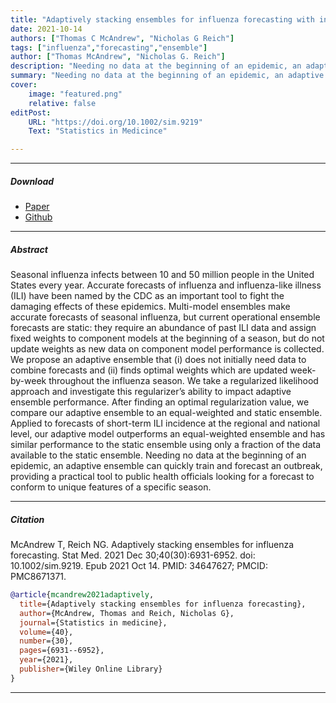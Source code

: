 ```yaml
---
title: "Adaptively stacking ensembles for influenza forecasting with incomplete data"
date: 2021-10-14
authors: ["Thomas C McAndrew", "Nicholas G Reich"]
tags: ["influenza","forecasting","ensemble"]
author: ["Thomas McAndrew", "Nicholas G. Reich"]
description: "Needing no data at the beginning of an epidemic, an adaptive ensemble can quickly train and forecast an outbreak, providing a practical tool to public health officials looking for a forecast to conform to unique features of a specific season."
summary: "Needing no data at the beginning of an epidemic, an adaptive ensemble can quickly train and forecast an outbreak, providing a practical tool to public health officials looking for a forecast to conform to unique features of a specific season."
cover:
    image: "featured.png"
    relative: false
editPost:
    URL: "https://doi.org/10.1002/sim.9219"
    Text: "Statistics in Medicince"

---
```


---

##### Download

+ [Paper](https://onlinelibrary.wiley.com/doi/full/10.1002/sim.9219?casa_token=bXUekxUYm8sAAAAA%3AFJ1touvTBQ6sMZSQjPiZVpmVP080HEoCOtQgTUaUc93qnierJ_9zW_PCERKPG-9ltvzzwl6BCbFrqA)
+ [Github](https://github.com/tomcm39/adaptively_stacking_ensembles_for_infleunza_forecasting_with_incomplete_data)
---

##### Abstract

Seasonal influenza infects between 10 and 50 million people in the United States every year. Accurate forecasts of influenza and influenza-like illness (ILI) have been named by the CDC as an important tool to fight the damaging effects of these epidemics. Multi-model ensembles make accurate forecasts of seasonal influenza, but current operational ensemble forecasts are static: they require an abundance of past ILI data and assign fixed weights to component models at the beginning of a season, but do not update weights as new data on component model performance is collected. We propose an adaptive ensemble that (i) does not initially need data to combine forecasts and (ii) finds optimal weights which are updated week-by-week throughout the influenza season. We take a regularized likelihood approach and investigate this regularizer’s ability to impact adaptive ensemble performance. After finding an optimal regularization value, we compare our adaptive ensemble to an equal-weighted and static ensemble. Applied to forecasts of short-term ILI incidence at the regional and national level, our adaptive model outperforms an equal-weighted ensemble and has similar performance to the static ensemble using only a fraction of the data available to the static ensemble. Needing no data at the beginning of an epidemic, an adaptive ensemble can quickly train and forecast an outbreak, providing a practical tool to public health officials looking for a forecast to conform to unique features of a specific season.

---

##### Citation

McAndrew T, Reich NG. Adaptively stacking ensembles for influenza forecasting. Stat Med. 2021 Dec 30;40(30):6931-6952. doi: 10.1002/sim.9219. Epub 2021 Oct 14. PMID: 34647627; PMCID: PMC8671371.

```BibTeX
@article{mcandrew2021adaptively,
  title={Adaptively stacking ensembles for influenza forecasting},
  author={McAndrew, Thomas and Reich, Nicholas G},
  journal={Statistics in medicine},
  volume={40},
  number={30},
  pages={6931--6952},
  year={2021},
  publisher={Wiley Online Library}
}

```
---
